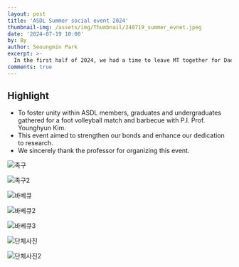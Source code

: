 ```yaml
---
layout: post
title: 'ASDL Summer social event 2024'
thumbnail-img: /assets/img/Thumbnail/240719_summer_evnet.jpeg
date: '2024-07-19 10:00'
by: By
author: Seoungmin Park
excerpt: >-
  In the first half of 2024, we had a time to leave MT together for Daebu Island to unite ASDL students.
comments: true
---
```

## Highlight
- To foster unity within ASDL members, graduates and undergraduates gathered for a foot volleyball match and barbecue with P.I. Prof. Younghyun Kim.
- This event aimed to strengthen our bonds and enhance our dedication to research.
- We sincerely thank the professor for organizing this event.


![족구](https://github.com/user-attachments/assets/ce3962cf-17d8-4b56-b055-f18dedf70cd9)


![족구2](https://github.com/user-attachments/assets/90bbc49b-d854-48db-9935-33a76e70344c)


![바베큐](https://github.com/user-attachments/assets/2cb690f6-3feb-49fe-9f39-8137f12bf54e)


![바베큐2](https://github.com/user-attachments/assets/77fe2b00-2173-4e92-9b9a-b09a1bcb6819)


![바베큐3](https://github.com/user-attachments/assets/6bed5ce2-2899-40a0-ad25-3d50e5868c3d)


![단체사진](https://github.com/user-attachments/assets/f8187139-cbc8-4658-960e-9be1b0f7ec5f)


![단체사진2](https://github.com/user-attachments/assets/ca4c4fbc-41e7-4c43-a8d5-cd7ce0a22890)